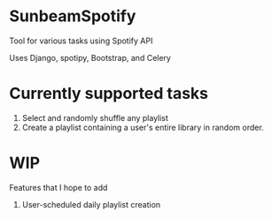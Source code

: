 # SunbeamSpotify
 <p>Tool for various tasks using Spotify API</p>
 <p>Uses Django, spotipy, Bootstrap, and Celery</p>
 <p></p>
 
# Currently supported tasks
 <ol>
 <li>Select and randomly shuffle any playlist</li>
 <li>Create a playlist containing a  user's entire library in random order.</li>
 </ol>

# WIP
<p>Features that I hope to add</p>
<ol>
    <li>User-scheduled daily playlist creation</li>
</ol>